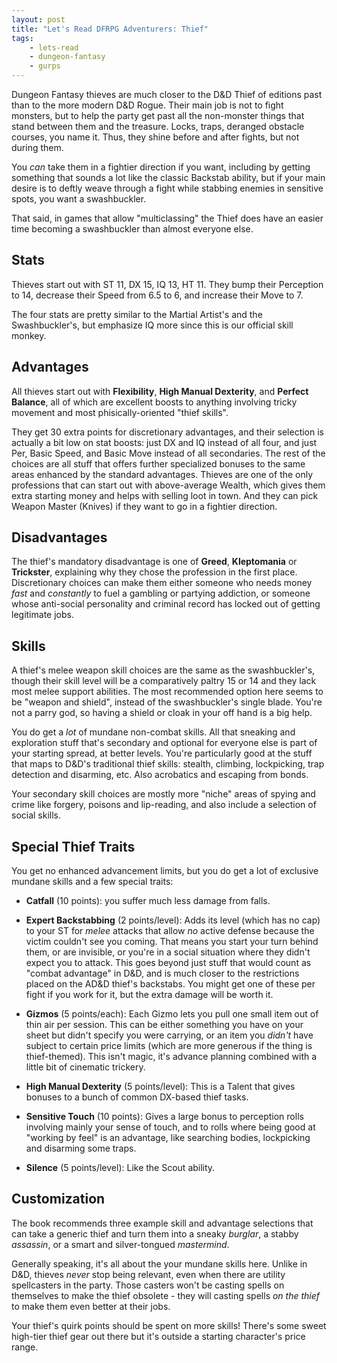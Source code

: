 ```yaml
---
layout: post
title: "Let's Read DFRPG Adventurers: Thief"
tags:
    - lets-read
    - dungeon-fantasy
    - gurps
---
```


Dungeon Fantasy thieves are much closer to the D&D Thief of editions past than
to the more modern D&D Rogue. Their main job is not to fight monsters, but to
help the party get past all the non-monster things that stand between them and
the treasure. Locks, traps, deranged obstacle courses, you name it. Thus, they
shine before and after fights, but not during them.

You _can_ take them in a fightier direction if you want, including by getting
something that sounds a lot like the classic Backstab ability, but if your main
desire is to deftly weave through a fight while stabbing enemies in sensitive
spots, you want a swashbuckler.

That said, in games that allow "multiclassing" the Thief does have an easier
time becoming a swashbuckler than almost everyone else.

## Stats

Thieves start out with ST 11, DX 15, IQ 13, HT 11. They bump their Perception to
14, decrease their Speed from 6.5 to 6, and increase their Move to 7.

The four stats are pretty similar to the Martial Artist's and the
Swashbuckler's, but emphasize IQ more since this is our official skill monkey.

## Advantages

All thieves start out with **Flexibility**, **High Manual Dexterity**, and
**Perfect Balance**, all of which are excellent boosts to anything involving
tricky movement and most phisically-oriented "thief skills".

They get 30 extra points for discretionary advantages, and their selection is
actually a bit low on stat boosts: just DX and IQ instead of all four, and just
Per, Basic Speed, and Basic Move instead of all secondaries. The rest of the
choices are all stuff that offers further specialized bonuses to the same areas
enhanced by the standard advantages. Thieves are one of the only professions
that can start out with above-average Wealth, which gives them extra starting
money and helps with selling loot in town. And they can pick Weapon Master
(Knives) if they want to go in a fightier direction.

## Disadvantages

The thief's mandatory disadvantage is one of **Greed**, **Kleptomania** or
**Trickster**, explaining why they chose the profession in the first
place. Discretionary choices can make them either someone who needs money _fast_
and _constantly_ to fuel a gambling or partying addiction, or someone whose
anti-social personality and criminal record has locked out of getting legitimate
jobs.


## Skills

A thief's melee weapon skill choices are the same as the swashbuckler's, though
their skill level will be a comparatively paltry 15 or 14 and they lack most
melee support abilities. The most recommended option here seems to be "weapon
and shield", instead of the swashbuckler's single blade. You're not a parry god,
so having a shield or cloak in your off hand is a big help.

You do get a _lot_ of mundane non-combat skills. All that sneaking and
exploration stuff that's secondary and optional for everyone else is part of
your starting spread, at better levels. You're particularly good at the stuff
that maps to D&D's traditional thief skills: stealth, climbing, lockpicking,
trap detection and disarming, etc. Also acrobatics and escaping from bonds.

Your secondary skill choices are mostly more "niche" areas of spying and crime
like forgery, poisons and lip-reading, and also include a selection of social
skills.

## Special Thief Traits

You get no enhanced advancement limits, but you do get a lot of exclusive
mundane skills and a few special traits:

- **Catfall** (10 points): you suffer much less damage from falls.

- **Expert Backstabbing** (2 points/level): Adds its level (which has no cap) to
  your ST for _melee_ attacks that allow _no_ active defense because the victim
  couldn't see you coming. That means you start your turn behind them, or are
  invisible, or you're in a social situation where they didn't expect you to
  attack. This goes beyond just stuff that would count as "combat advantage" in
  D&D, and is much closer to the restrictions placed on the AD&D thief's
  backstabs. You might get one of these per fight if you work for it, but the
  extra damage will be worth it.

- **Gizmos** (5 points/each): Each Gizmo lets you pull one small item out of
  thin air per session. This can be either something you have on your sheet but
  didn't specify you were carrying, or an item you _didn't_ have subject to
  certain price limits (which are more generous if the thing is
  thief-themed). This isn't magic, it's advance planning combined with a little
  bit of cinematic trickery.

- **High Manual Dexterity** (5 points/level): This is a Talent that gives
  bonuses to a bunch of common DX-based thief tasks.

- **Sensitive Touch** (10 points): Gives a large bonus to perception rolls
  involving mainly your sense of touch, and to rolls where being good at
  "working by feel" is an advantage, like searching bodies, lockpicking and
  disarming some traps.

- **Silence** (5 points/level): Like the Scout ability.

## Customization

The book recommends three example skill and advantage selections that can take a
generic thief and turn them into a sneaky _burglar_, a stabby _assassin_, or a
smart and silver-tongued _mastermind_.

Generally speaking, it's all about the your mundane skills here. Unlike in D&D,
thieves _never_ stop being relevant, even when there are utility spellcasters in
the party. Those casters won't be casting spells on themselves to make the thief
obsolete - they will casting spells _on the thief_ to make them even better at
their jobs.

Your thief's quirk points should be spent on more skills! There's some sweet
high-tier thief gear out there but it's outside a starting character's price
range.
